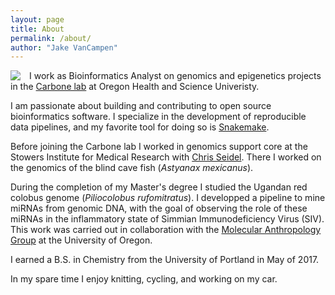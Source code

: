 ```yaml
---
layout: page
title: About
permalink: /about/
author: "Jake VanCampen"
---
```


<img src="/headshot.png" align="left" style="margin-right:1em;"> 

I work as Bioinformatics Analyst on genomics and epigenetics projects in the [Carbone lab](http://carbonelab.com/?page_id=88) at Oregon Health and Science Univeristy.

I am passionate about building and contributing to open source bioinformatics software. I specialize in the development of reproducible data pipelines, and my favorite tool for doing so is [Snakemake](https://snakemake.readthedocs.io/en/stable/).

Before joining the Carbone lab I worked in genomics support core at the Stowers Institute for Medical Research with [Chris Seidel](https://research.stowers.org/cws/). There I worked on the genomics of the blind cave fish (*Astyanax mexicanus*).

During the completion of my Master's degree I studied the Ugandan red colobus genome (*Piliocolobus rufomitratus*). I developped a pipeline to mine miRNAs from genomic DNA, with the goal of observing the role of these miRNAs in the inflammatory state of Simmian Immunodeficiency Virus (SIV). This work was carried out in collaboration with the [Molecular Anthropology Group](http://molecular-anthro.uoregon.edu/) at the University of Oregon.

I earned a B.S. in Chemistry from the University of Portland in May of 2017.  

In my spare time I enjoy knitting, cycling, and working on my car.
